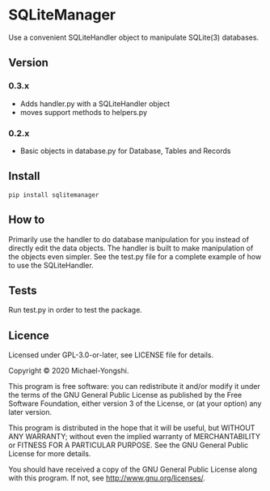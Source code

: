 # SQLiteManager
Use a convenient SQLiteHandler object to manipulate SQLite(3) databases.

## Version
### 0.3.x
- Adds handler.py with a SQLiteHandler object
- moves support methods to helpers.py

### 0.2.x
- Basic objects in database.py for Database, Tables and Records

## Install
```
pip install sqlitemanager
```

## How to
Primarily use the handler to do database manipulation for you instead of directly edit the data objects. The handler is built to make manipulation of the objects even simpler. See the test.py file for a complete example of how to use the SQLiteHandler.

## Tests
Run test.py in order to test the package.

## Licence

Licensed under GPL-3.0-or-later, see LICENSE file for details.

Copyright © 2020 Michael-Yongshi.

This program is free software: you can redistribute it and/or modify it under the terms of the GNU General Public License as published by the Free Software Foundation, either version 3 of the License, or (at your option) any later version.

This program is distributed in the hope that it will be useful, but WITHOUT ANY WARRANTY; without even the implied warranty of MERCHANTABILITY or FITNESS FOR A PARTICULAR PURPOSE. See the GNU General Public License for more details.

You should have received a copy of the GNU General Public License along with this program. If not, see http://www.gnu.org/licenses/.
